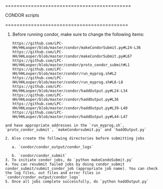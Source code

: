 ============================================

CONDOR scripts

===========================================

1. Before running condor, make sure to change the following items:
   ```
   https://github.com/LPC-HH/HHLooper/blob/master/condor/makeCondorSubmit.py#L24-L36
   https://github.com/LPC-HH/HHLooper/blob/master/condor/makeCondorSubmit.py#L67
   https://github.com/LPC-HH/HHLooper/blob/master/condor/proto_condor_submit#L1
   https://github.com/LPC-HH/HHLooper/blob/master/condor/run_myprog.sh#L2
   https://github.com/LPC-HH/HHLooper/blob/master/condor/run_myprog.sh#L6-L8
   https://github.com/LPC-HH/HHLooper/blob/master/condor/haddOutput.py#L24-L34
   https://github.com/LPC-HH/HHLooper/blob/master/condor/haddOutput.py#L36 
   https://github.com/LPC-HH/HHLooper/blob/master/condor/haddOutput.py#L39-L40
   https://github.com/LPC-HH/HHLooper/blob/master/condor/haddOutput.py#L44-L47
```
and have appropriate addresses in the `run_myprog.sh`, `proto_condor_submit`, `makeCondorsubmit.py` and `haddOutput.py`

2. Also create the following directories before submitting jobs

   a. `condor/condor_output/condor_logs`

   b. `condor/condor_submit`
3. To initiate condor jobs, do `python makeCondoSubmit.py`
4. You can resubmit failed jobs by doing condor_submit condor_submit/submit_condor_job (appropriate job name). You can check the log files, out files and error files in `condor/condor_output/condor_logs`
5. Once all jobs complete successfully, do `python haddOutput.py`

